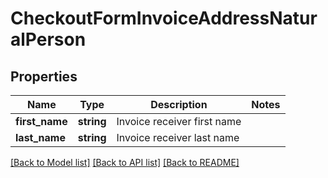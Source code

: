# CheckoutFormInvoiceAddressNaturalPerson

## Properties
Name | Type | Description | Notes
------------ | ------------- | ------------- | -------------
**first_name** | **string** | Invoice receiver first name | 
**last_name** | **string** | Invoice receiver last name | 

[[Back to Model list]](../README.md#documentation-for-models) [[Back to API list]](../README.md#documentation-for-api-endpoints) [[Back to README]](../README.md)


